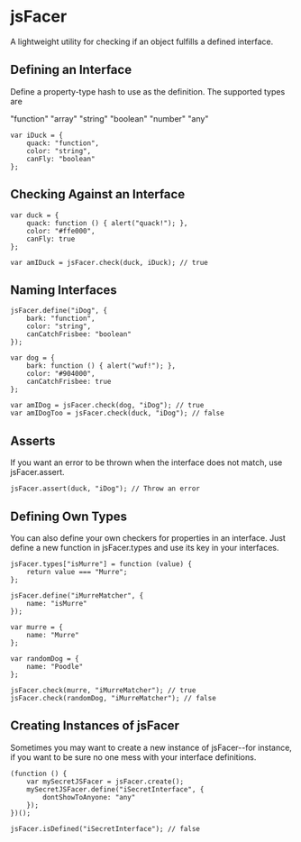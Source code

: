 jsFacer
=======

A lightweight utility for checking if an object fulfills a defined interface.

Defining an Interface
---------------------

Define a property-type hash to use as the definition. The supported types are

"function"
"array"
"string"
"boolean"
"number"
"any"

    var iDuck = {
        quack: "function",
        color: "string",
        canFly: "boolean"
    };


Checking Against an Interface
-----------------------------

    var duck = {
        quack: function () { alert("quack!"); },
        color: "#ffe000",
        canFly: true
    };

    var amIDuck = jsFacer.check(duck, iDuck); // true


Naming Interfaces
-----------------

    jsFacer.define("iDog", {
        bark: "function",
        color: "string",
        canCatchFrisbee: "boolean"
    });

    var dog = {
        bark: function () { alert("wuf!"); },
        color: "#904000",
        canCatchFrisbee: true
    };

    var amIDog = jsFacer.check(dog, "iDog"); // true
    var amIDogToo = jsFacer.check(duck, "iDog"); // false


Asserts
-------

If you want an error to be thrown when the interface does not match, use jsFacer.assert.

    jsFacer.assert(duck, "iDog"); // Throw an error


Defining Own Types
------------------

You can also define your own checkers for properties in an interface. Just define a new function in jsFacer.types and use its key in your interfaces.

    jsFacer.types["isMurre"] = function (value) {
        return value === "Murre";
    };

    jsFacer.define("iMurreMatcher", {
        name: "isMurre"
    });

    var murre = {
        name: "Murre"
    };

    var randomDog = {
        name: "Poodle"
    };

    jsFacer.check(murre, "iMurreMatcher"); // true
    jsFacer.check(randomDog, "iMurreMatcher"); // false


Creating Instances of jsFacer
-----------------------------

Sometimes you may want to create a new instance of jsFacer--for instance, if you want to be sure no one mess with your interface definitions.

    (function () {
        var mySecretJSFacer = jsFacer.create();
        mySecretJSFacer.define("iSecretInterface", {
            dontShowToAnyone: "any"
        });
    })();

    jsFacer.isDefined("iSecretInterface"); // false
